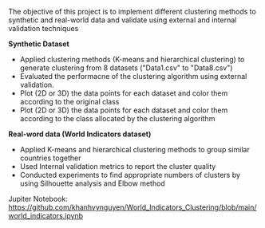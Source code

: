 The objective of this project is to implement different clustering methods to synthetic and real-world data and validate using external and internal validation techniques

**Synthetic Dataset**
- Applied clustering methods (K-means and hierarchical clustering) to generate clustering from 8 datasets ("Data1.csv" to "Data8.csv")
- Evaluated the performacne of the clustering algorithm using external validation. 
- Plot (2D or 3D) the data points for each dataset and color them according to the original class
- Plot (2D or 3D) the data points for each dataset and color them according to the class allocated by the clustering algorithm

**Real-word data (World Indicators dataset)**
- Applied K-means and hierarchical clustering methods to group similar countries together
- Used Internal validation metrics to report the cluster quality
- Conducted experiments to find appropriate numbers of clusters by using  Silhouette analysis and Elbow method

Jupiter Notebook: https://github.com/khanhvynguyen/World_Indicators_Clustering/blob/main/world_indicators.ipynb
